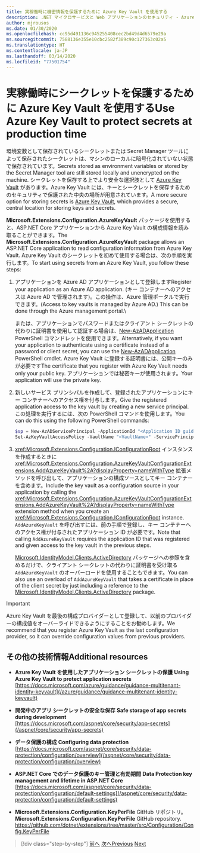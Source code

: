 ```yaml
---
title: 実稼働時に機密情報を保護するために Azure Key Vault を使用する
description: .NET マイクロサービスと Web アプリケーションのセキュリティ - Azure Key Vault は、管理者が完全に制御するアプリケーションのシークレットを処理できる優れた方法です。 管理者は開発値の割り当てや取り消しを行うこともできます。開発者に処理してもらう必要はありません。
author: mjrousos
ms.date: 01/30/2020
ms.openlocfilehash: cc95d491136c945255408cec2bd49d4d6579e29a
ms.sourcegitcommit: 7588136e355e10cbc2582f389c90c127363c02a5
ms.translationtype: HT
ms.contentlocale: ja-JP
ms.lasthandoff: 03/14/2020
ms.locfileid: "77501754"
---
```

# <a name="use-azure-key-vault-to-protect-secrets-at-production-time"></a><span data-ttu-id="91414-104">実稼働時にシークレットを保護するために Azure Key Vault を使用する</span><span class="sxs-lookup"><span data-stu-id="91414-104">Use Azure Key Vault to protect secrets at production time</span></span>

<span data-ttu-id="91414-105">環境変数として保存されているシークレットまたは Secret Manager ツールによって保存されたシークレットは、マシンのローカルに暗号化されていない状態で保存されています。</span><span class="sxs-lookup"><span data-stu-id="91414-105">Secrets stored as environment variables or stored by the Secret Manager tool are still stored locally and unencrypted on the machine.</span></span> <span data-ttu-id="91414-106">シークレットを保存する上でより安全な選択肢として [Azure Key Vault](https://azure.microsoft.com/services/key-vault/) があります。Azure Key Vault には、キーとシークレットを保存するためのセキュリティで保護された中央の場所が用意されています。</span><span class="sxs-lookup"><span data-stu-id="91414-106">A more secure option for storing secrets is [Azure Key Vault](https://azure.microsoft.com/services/key-vault/), which provides a secure, central location for storing keys and secrets.</span></span>

<span data-ttu-id="91414-107">**Microsoft.Extensions.Configuration.AzureKeyVault** パッケージを使用すると、ASP.NET Core アプリケーションから Azure Key Vault の構成情報を読み取ることができます。</span><span class="sxs-lookup"><span data-stu-id="91414-107">The **Microsoft.Extensions.Configuration.AzureKeyVault** package allows an ASP.NET Core application to read configuration information from Azure Key Vault.</span></span> <span data-ttu-id="91414-108">Azure Key Vault のシークレットを初めて使用する場合は、次の手順を実行します。</span><span class="sxs-lookup"><span data-stu-id="91414-108">To start using secrets from an Azure Key Vault, you follow these steps:</span></span>

1. <span data-ttu-id="91414-109">アプリケーションを Azure AD アプリケーションとして登録します</span><span class="sxs-lookup"><span data-stu-id="91414-109">Register your application as an Azure AD application.</span></span> <span data-ttu-id="91414-110">(キー コンテナーへのアクセスは Azure AD で管理されます)。この操作は、Azure 管理ポータルで実行できます。</span><span class="sxs-lookup"><span data-stu-id="91414-110">(Access to key vaults is managed by Azure AD.) This can be done through the Azure management portal.</span></span>\

   <span data-ttu-id="91414-111">または、アプリケーションでパスワードまたはクライアント シークレットの代わりに証明書を使用して認証する場合は、[New-AzADApplication](/powershell/module/az.resources/new-azadapplication) PowerShell コマンドレットを使用できます。</span><span class="sxs-lookup"><span data-stu-id="91414-111">Alternatively, if you want your application to authenticate using a certificate instead of a password or client secret, you can use the [New-AzADApplication](/powershell/module/az.resources/new-azadapplication) PowerShell cmdlet.</span></span> <span data-ttu-id="91414-112">Azure Key Vault に登録する証明書には、公開キーのみが必要です</span><span class="sxs-lookup"><span data-stu-id="91414-112">The certificate that you register with Azure Key Vault needs only your public key.</span></span> <span data-ttu-id="91414-113">アプリケーションでは秘密キーが使用されます。</span><span class="sxs-lookup"><span data-stu-id="91414-113">Your application will use the private key.</span></span>

2. <span data-ttu-id="91414-114">新しいサービス プリンシパルを作成して、登録されたアプリケーションにキー コンテナーへのアクセス権を付与します。</span><span class="sxs-lookup"><span data-stu-id="91414-114">Give the registered application access to the key vault by creating a new service principal.</span></span> <span data-ttu-id="91414-115">この処理を実行するには、次の PowerShell コマンドを使用します。</span><span class="sxs-lookup"><span data-stu-id="91414-115">You can do this using the following PowerShell commands:</span></span>

   ```powershell
   $sp = New-AzADServicePrincipal -ApplicationId "<Application ID guid>"
   Set-AzKeyVaultAccessPolicy -VaultName "<VaultName>" -ServicePrincipalName $sp.ServicePrincipalNames[0] -PermissionsToSecrets all -ResourceGroupName "<KeyVault Resource Group>"
   ```

3. <span data-ttu-id="91414-116"><xref:Microsoft.Extensions.Configuration.IConfigurationRoot> インスタンスを作成するときに <xref:Microsoft.Extensions.Configuration.AzureKeyVaultConfigurationExtensions.AddAzureKeyVault%2A?displayProperty=nameWithType> 拡張メソッドを呼び出して、アプリケーションの構成ソースとしてキー コンテナーを含めます。</span><span class="sxs-lookup"><span data-stu-id="91414-116">Include the key vault as a configuration source in your application by calling the <xref:Microsoft.Extensions.Configuration.AzureKeyVaultConfigurationExtensions.AddAzureKeyVault%2A?displayProperty=nameWithType> extension method when you create an <xref:Microsoft.Extensions.Configuration.IConfigurationRoot> instance.</span></span> <span data-ttu-id="91414-117">`AddAzureKeyVault` を呼び出すには、前の手順で登録し、キー コンテナーへのアクセス権が付与されたアプリケーション ID が必要です。</span><span class="sxs-lookup"><span data-stu-id="91414-117">Note that calling `AddAzureKeyVault` requires the application ID that was registered and given access to the key vault in the previous steps.</span></span>

   <span data-ttu-id="91414-118">[Microsoft.IdentityModel.Clients.ActiveDirectory](https://www.nuget.org/packages/Microsoft.IdentityModel.Clients.ActiveDirectory) パッケージへの参照を含めるだけで、クライアント シークレットの代わりに証明書を受け取る `AddAzureKeyVault` のオーバーロードを使用することもできます。</span><span class="sxs-lookup"><span data-stu-id="91414-118">You can also use an overload of `AddAzureKeyVault` that takes a certificate in place of the client secret by just including a reference to the [Microsoft.IdentityModel.Clients.ActiveDirectory](https://www.nuget.org/packages/Microsoft.IdentityModel.Clients.ActiveDirectory) package.</span></span>

> [!IMPORTANT]
> <span data-ttu-id="91414-119">Azure Key Vault を最後の構成プロバイダーとして登録して、以前のプロバイダーの構成値をオーバーライドできるようにすることをお勧めします。</span><span class="sxs-lookup"><span data-stu-id="91414-119">We recommend that you register Azure Key Vault as the last configuration provider, so it can override configuration values from previous providers.</span></span>

## <a name="additional-resources"></a><span data-ttu-id="91414-120">その他の技術情報</span><span class="sxs-lookup"><span data-stu-id="91414-120">Additional resources</span></span>

- <span data-ttu-id="91414-121">**Azure Key Vault を使用したアプリケーション シークレットの保護** </span><span class="sxs-lookup"><span data-stu-id="91414-121">**Using Azure Key Vault to protect application secrets** </span></span>\
  [https://docs.microsoft.com/azure/guidance/guidance-multitenant-identity-keyvault](/azure/guidance/guidance-multitenant-identity-keyvault)

- <span data-ttu-id="91414-122">**開発中のアプリ シークレットの安全な保存** </span><span class="sxs-lookup"><span data-stu-id="91414-122">**Safe storage of app secrets during development** </span></span>\
  [https://docs.microsoft.com/aspnet/core/security/app-secrets](/aspnet/core/security/app-secrets)

- <span data-ttu-id="91414-123">**データ保護の構成** </span><span class="sxs-lookup"><span data-stu-id="91414-123">**Configuring data protection** </span></span>\
  [https://docs.microsoft.com/aspnet/core/security/data-protection/configuration/overview](/aspnet/core/security/data-protection/configuration/overview)

- <span data-ttu-id="91414-124">**ASP.NET Core でのデータ保護のキー管理と有効期間** </span><span class="sxs-lookup"><span data-stu-id="91414-124">**Data Protection key management and lifetime in ASP.NET Core** </span></span>\
  [https://docs.microsoft.com/aspnet/core/security/data-protection/configuration/default-settings](/aspnet/core/security/data-protection/configuration/default-settings)

- <span data-ttu-id="91414-125">**Microsoft.Extensions.Configuration.KeyPerFile** GitHub リポジトリ。</span><span class="sxs-lookup"><span data-stu-id="91414-125">**Microsoft.Extensions.Configuration.KeyPerFile** GitHub repository.</span></span> \
  <https://github.com/dotnet/extensions/tree/master/src/Configuration/Config.KeyPerFile>

>[!div class="step-by-step"]
><span data-ttu-id="91414-126">[前へ](developer-app-secrets-storage.md)
>[次へ](../key-takeaways.md)</span><span class="sxs-lookup"><span data-stu-id="91414-126">[Previous](developer-app-secrets-storage.md)
[Next](../key-takeaways.md)</span></span>
